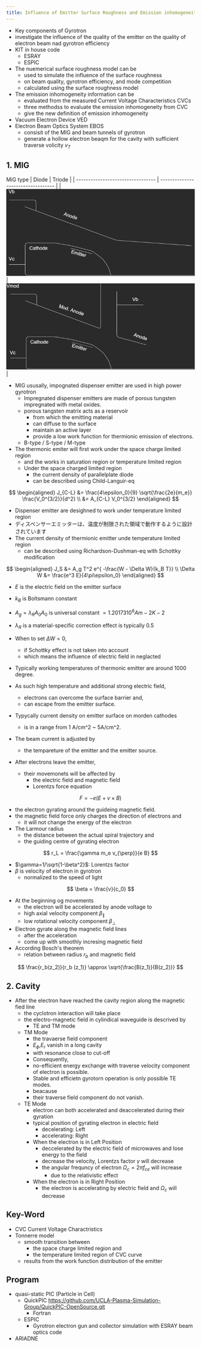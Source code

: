 ```yaml
---
title: Influence of Emitter Surface Roughness and Emission inhomogeneity
---
```


- Key components of Gyrotron
- investigate the influence of the quality of the emitter on the quality of electron beam nad gyrotron efficiency
- KIT in house code
  - ESRAY
  - ESPIC
- The nuemerical surface roughness model can be
  - used to simulate the influence of the surface roughness
  - on beam quality, gyrotron efficiency, and mode competition
  - calculated using the surface roughness model
- The emission inhomogeneity information can be
  - evaluated from the measured Current Voltage Characteristics CVCs
  - three methodss to evaluate the emission inhomogeneity from CVC
  - give the new definition of emission inhomogeneity
- Vacuum Electron Device VED
- Electron Beam Optics System EBOS
  - consisit of the MIG and beam tunnels of gyrotron
  - generate a hollow electron beaqm for the cavity with sufficient traverse volicity $v_{T}$

## 1. MIG

MiG type
| Diode                             | Triode                             |
| --------------------------------- | ---------------------------------- |
| ![pic](img/Diagram-Diode-MIG.png) | ![pic](img/Diagram-Triode-MIG.png) |

- MIG ususally, impognated dispenser emitter are used in high power gyrotron
  - Impregnated dispenser emitters are made of porous tungsten impregnated with metal oxides.
  - porous tangsten matrix acts as a reservoir
    - from which the emitting material
    - can diffuse to the surface
    - maintain an active layer
    - provide a low work function for thermionic emission of electrons.
  - B-type / S-type / M-type
- The thermonic emiter will first work under the space charge limited region
  - and the works in saturation region or temperature limited region
  - Under the space charged limited region
    - the current density of parallelplate diode
    - can be described using Child-Languir-eq

$$ \begin{aligned}
    J_{C-L} &= \frac{4\epsilon_0}{9} \sqrt{\frac{2e}{m_e}} \frac{V_0^{3/2}}{d^2} \\
    &= A_{C-L} V_0^{3/2}
\end{aligned} $$

- Dispenser emitter are desighned to work under temperature limited region
- ディスペンサーエミッターは、温度が制限された領域で動作するように設計されています
- The current density of thermionic emitter unde temperature limited region
  - can be described using Richardson-Dushman-eq with Schottky modification

$$ \begin{aligned}
    J_S &= A_g T^2 e^{ -\frac{W - \Delta W}{k_B T}} \\
    \Delta W &= \frac{e^3 E}{4\pi\epsilon_0}
\end{aligned} $$

- $E$ is the electric field on the emitter surface
- $k_B$ is Boltsmann constant
- $A_g = \lambda_R A_0 A_0$ is universal constant $=1.20173 10^6 Am-2K-2$
- $\lambda_R$ is a material-specific correction effect is typically 0.5
- When to set $\Delta W = 0$,
  - if Schottky effect is not taken into account
  - which means the influence of electric field in neglacted

- Typically working temperatures of thermonic emitter are around 1000 degree.
- As such high temperature and additional strong electric field,
  - electrons can overcome the surface barrier and,
  - can escape from the emitter surface.
- Typycally current density on emitter surface on morden cathodes
  - is in a range from 1 A/cm^2 ~ 5A/cm^2.
- The beam current is adjusted by
  - the tempareture of the emitter and the emitter source.

- After electrons leave the emitter,
  - their movemonets will be affected by
    - the electric field and magnetic field
    - Lorentzs force equation

$$ F = -e (E + v \times B) $$

- the electron gyrating around the guideing magnetic field.
- the magnetic field force only charges the direction of electrons and
  - it will not change the energy of the electron
- The Larmour radius
  - the distance between the actual spiral trajectory and
  - the guiding centre of gyrating electron

$$ r_L = \frac{\gamma m_e v_{\perp}}{e B} $$

- $\gamma=1/\sqrt{1-\beta^2}$: Lorentzs factor
- $\beta$ is velocity of electron in gyrotron
  - normalized to the speed of light

$$ \beta = \frac{v}{c_0} $$

- At the beginning og movements
  - the electron will be accelerated by anode voltage to
  - high axial velocity component $\beta_{\parallel}$
  - low rotational velocity component $\beta_{\perp}$
- Electron gyrate along the magnetic field lines
  - after the acceleration
  - come up with smoothly incresing magnetic field
- According Bosch's theorem
  - relation between radius $r_b$ and magnetic field

$$ \frac{r_b(z_2)}{r_b (z_1)} \approx \sqrt{\frac{B(z_1)}{B(z_2)}} $$

## 2. Cavity

- After the electron have reached the cavity region along the magnetic fied line
  - the cyclotron interaction will take place
  - the electro-magnetic field in cylindical waveguide is descrived by
    - TE and TM mode
  - TM Mode
    - the travaerse field component
    - $E_{\phi}$,$E_{r}$ vanish in a long cavity
    - with resonance close to cut-off
    - Consequently,
    - no-efficient energy exchange with traverse velocity component of electron is possible.
    - Stable and efficietn gyrotorn operation is only possible TE modes.
    - beacause
    - their traverse field component do not vanish.
  - TE Mode
    - electron can both accelerated and deaccelerated during their gyration
    - typical position of gyrating electron in electric field
      - decelerating: Left
      - accelerating: Right
    - When the electron is in Left Position
      - deccelerated by the electric field of microwaves and lose energy to the field
      - decrease the velocity, Lorentzs factor $\gamma$ will decrease
      - the angular frequncy of electron $\Omega_c = 2\pi f_{ce}$ will increase
        - due to the relativistic effect
    - When the electron is in Right Position
      - the electron is accelerating by electric field and $\Omega_c$ will decrease

## Key-Word

- CVC Current Voltage Charactristics
- Tonnerre model
  - smooth transition between
    - the space charge limited region and
    - the temperature limited region of CVC curve
  - results from the work function distribution of the emitter

## Program

- quasi-static PIC (Particle in Cell)
  - QuickPIC <https://github.com/UCLA-Plasma-Simulation-Group/QuickPIC-OpenSource.git>
    - Fortran
  - ESPIC
    - Gyrotron electron gun and collector simulation with ESRAY beam optics code
- ARIADNE
